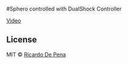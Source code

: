 #Sphero controlled with DualShock Controller

[Video](https://vimeo.com/115939951)


## License

MIT © [Ricardo De Pena]()
